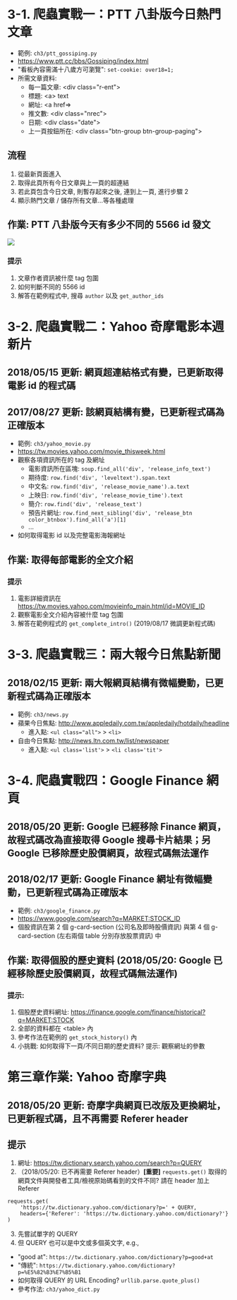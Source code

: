 # 3-1. 爬蟲實戰一：PTT 八卦版今日熱門文章

* 範例: `ch3/ptt_gossiping.py`
* https://www.ptt.cc/bbs/Gossiping/index.html
* "看板內容需滿十八歲方可瀏覽": `set-cookie: over18=1;`
* 所需文章資料:
    * 每一篇文章: \<div class="r-ent"\>
    * 標題: \<a\> text
    * 網址: \<a href=\>
    * 推文數: \<div class="nrec"\>
    * 日期: \<div class="date"\>
    * 上一頁按鈕所在: \<div class="btn-group btn-group-paging"\>

## 流程

1. 從最新頁面進入
2. 取得此頁所有今日文章與上一頁的超連結
3. 若此頁包含今日文章, 則暫存起來之後, 連到上一頁, 進行步驟 2
4. 顯示熱門文章 / 儲存所有文章...等各種處理

## 作業: PTT 八卦版今天有多少不同的 5566 id 發文
![](https://i.imgur.com/pE8y1c7.png)

### 提示

1. 文章作者資訊被什麼 tag 包圍
2. 如何判斷不同的 5566 id
3. 解答在範例程式中, 搜尋 `author` 以及 `get_author_ids`

# 3-2. 爬蟲實戰二：Yahoo 奇摩電影本週新片

## 2018/05/15 更新: 網頁超連結格式有變，已更新取得電影 id 的程式碼
## 2017/08/27 更新: 該網頁結構有變，已更新程式碼為正確版本

* 範例: `ch3/yahoo_movie.py`
* https://tw.movies.yahoo.com/movie_thisweek.html
* 觀察各項資訊所在的 tag 及網址
    * 電影資訊所在區塊: `soup.find_all('div', 'release_info_text')`
    * 期待度: `row.find('div', 'leveltext').span.text`
    * 中文名: `row.find('div', 'release_movie_name').a.text`
    * 上映日: `row.find('div', 'release_movie_time').text`
    * 簡介: `row.find('div', 'release_text')`
    * 預告片網址: `row.find_next_sibling('div', 'release_btn color_btnbox').find_all('a')[1]`
    * ...
* 如何取得電影 id 以及完整電影海報網址

## 作業: 取得每部電影的全文介紹

### 提示
 
1. 電影詳細資訊在 https://tw.movies.yahoo.com/movieinfo_main.html/id=MOVIE_ID
2. 觀察電影全文介紹內容被什麼 tag 包圍
3. 解答在範例程式的 `get_complete_intro()` (2019/08/17 微調更新程式碼)

# 3-3. 爬蟲實戰三：兩大報今日焦點新聞

## 2018/02/15 更新: 兩大報網頁結構有微幅變動，已更新程式碼為正確版本

* 範例: `ch3/news.py`
* 蘋果今日焦點: http://www.appledaily.com.tw/appledaily/hotdaily/headline
    * 進入點: `<ul class="all">` \> `<li>`
* 自由今日焦點: http://news.ltn.com.tw/list/newspaper
    * 進入點: `<ul class='list'>` \> `<li class='tit'>`

# 3-4. 爬蟲實戰四：Google Finance 網頁

## 2018/05/20 更新: Google 已經移除 Finance 網頁，故程式碼改為直接取得 Google 搜尋卡片結果；另 Google 已移除歷史股價網頁，故程式碼無法運作
## 2018/02/17 更新: Google Finance 網址有微幅變動，已更新程式碼為正確版本

* 範例: `ch3/google_finance.py`
* https://www.google.com/search?q=MARKET:STOCK_ID
* 個股資訊在第 2 個 g-card-section (公司名及即時股價資訊) 與第 4 個 g-card-section (左右兩個 table 分別存放股票資訊) 中

## 作業: 取得個股的歷史資料 (2018/05/20: Google 已經移除歷史股價網頁，故程式碼無法運作)

### 提示:

1. 個股歷史資料網址: https://finance.google.com/finance/historical?q=MARKET:STOCK
2. 全部的資料都在 \<table\> 內
3. 參考作法在範例的 `get_stock_history()` 內
4. 小挑戰: 如何取得下一頁/不同日期的歷史資料? 提示: 觀察網址的參數

# 第三章作業: Yahoo 奇摩字典

## 2018/05/20 更新: 奇摩字典網頁已改版及更換網址，已更新程式碼，且不再需要 Referer header

## 提示

1. 網址: https://tw.dictionary.search.yahoo.com/search?p=QUERY
2. （2018/05/20: 已不再需要 Referer header）**[重要]** `requests.get()` 取得的網頁文件與開發者工具/檢視原始碼看到的文件不同? 請在 header 加上 Referer
```
requests.get(
    'https://tw.dictionary.yahoo.com/dictionary?p=' + QUERY,
    headers={'Referer': 'https://tw.dictionary.yahoo.com/dictionary?'}
)
```
3. 先嘗試單字的 QUERY
4. 但 QUERY 也可以是中文或多個英文字, e.g.,
* "good at": `https://tw.dictionary.yahoo.com/dictionary?p=good+at`
* "傳統": `https://tw.dictionary.yahoo.com/dictionary?p=%E5%82%B3%E7%B5%B1`
* 如何取得 QUERY 的 URL Encoding? `urllib.parse.quote_plus()`
* 參考作法: `ch3/yahoo_dict.py`
